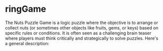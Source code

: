 # ringGame
The Nuts Puzzle Game is a logic puzzle where the objective is to arrange or collect nuts (or sometimes other objects like fruits, gems, or keys) based on specific rules or conditions. It is often seen as a challenging brain teaser where players must think critically and strategically to solve puzzles. Here's a general description:
